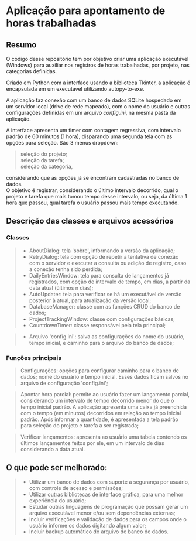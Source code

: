 # Aplicação para apontamento de horas trabalhadas


## Resumo

O código desse repositório tem por objetivo criar uma aplicação executável (Windows) para auxiliar nos registros de horas trabalhadas, por projeto, nas categorias definidas.  

Criado em Python com a interface usando a biblioteca Tkinter, a aplicação é encapsulada em um executável utilizando autopy-to-exe.  

A aplicação faz conexão com um banco de dados SQLite hospedado em um servidor local (drive de rede mapeado), com o nome do usuário e outras configurações definidas em um arquivo $config.ini$, na mesma pasta da aplicação.  

A interface apresenta um timer com contagem regressiva, com intervalo padrão de 60 minutos (1 hora), disparando uma segunda tela com as opções para seleção. São 3 menus dropdown:  
> seleção do projeto;  
> seleção da tarefa;  
> seleção da categoria,  

considerando que as opções já se encontram cadastradas no banco de dados.  
O objetivo é registrar, considerando o último intervalo decorrido, qual o projeto e tarefa que mais tomou tempo desse intervalo, ou seja, da última 1 hora que passou, qual tarefa o usuário passou mais tempo executando.  


## Descrição das classes e arquivos acessórios  
### Classes
> * AboutDialog: tela 'sobre', informando a versão da aplicação;
> * RetryDialog: tela com opção de repetir a tentativa de conexão com o servidor e executar a consulta ou adição de registro, caso a conexão tenha sido perdida;
> * DailyEntriesWindow: tela para consulta de lançamentos já registrados, com opção de intervalo de tempo, em dias, a partir da data atual (últimos n dias);  
> * AutoUpdater: tela para verificar se há um executável de versão posterior à atual, para atualização da versão local;  
> * DatabaseManager: classe com as funções CRUD do banco de dados;    
> * ProjectTrackingWindow: classe com configurações básicas;  
> * CountdownTimer: classe responsável pela tela principal;  

> * Arquivo 'config.ini': salva as configurações do nome do usuário, tempo inicial, e caminho para o arquivo do banco de dados;  

### Funções principais 
> Configurações: opções para configurar caminho para o banco de dados; nome do usuário e tempo inicial. Esses dados ficam salvos no arquivo de configuração 'config.ini';  

> Apontar hora parcial: permite ao usuário fazer um lançamento parcial, considerando um intervalo de tempo decorrido menor do que o tempo inicial padrão. A aplicação apresenta uma caixa já preenchida com o tempo (em minutos) decorridos em relação ao tempo inicial padrão. Após informar a quantidade, é apresentada a tela padrão para seleção do projeto e tarefa a ser registrada;  

> Verificar lançamentos: apresenta ao usuário uma tabela contendo os últimos lançamentos feitos por ele, em um intervalo de dias considerando a data atual.  

## O que pode ser melhorado: 

> * Utilizar um banco de dados com suporte à segurança por usuário, com controle de acesso e permissões;  
> * Utilizar outras bibliotecas de interface gráfica, para uma melhor experiência do usuário;  
> * Estudar outras linguagens de programação que possam gerar um arquivo executável menor e/ou sem dependências externas;  
> * Incluir verificações e validação de dados para os campos onde o usuário informe os dados digitando algum valor;  
> * Incluir backup automático do arquivo de banco de dados.  